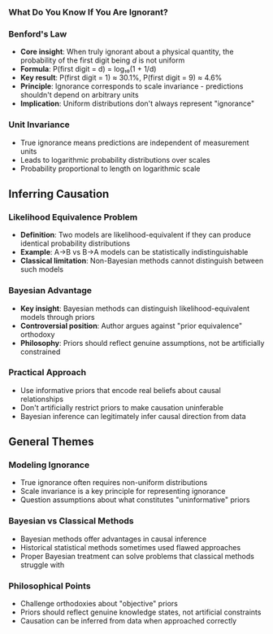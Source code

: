 ### What Do You Know If You Are Ignorant?

### Benford's Law

- **Core insight**: When truly ignorant about a physical quantity, the probability of the first digit being _d_ is not uniform
- **Formula**: P(first digit = d) = log₁₀(1 + 1/d)
- **Key result**: P(first digit = 1) ≈ 30.1%, P(first digit = 9) ≈ 4.6%
- **Principle**: Ignorance corresponds to scale invariance - predictions shouldn't depend on arbitrary units
- **Implication**: Uniform distributions don't always represent "ignorance"

### Unit Invariance

- True ignorance means predictions are independent of measurement units
- Leads to logarithmic probability distributions over scales
- Probability proportional to length on logarithmic scale

## Inferring Causation

### Likelihood Equivalence Problem

- **Definition**: Two models are likelihood-equivalent if they can produce identical probability distributions
- **Example**: A→B vs B→A models can be statistically indistinguishable
- **Classical limitation**: Non-Bayesian methods cannot distinguish between such models

### Bayesian Advantage

- **Key insight**: Bayesian methods can distinguish likelihood-equivalent models through priors
- **Controversial position**: Author argues against "prior equivalence" orthodoxy
- **Philosophy**: Priors should reflect genuine assumptions, not be artificially constrained

### Practical Approach

- Use informative priors that encode real beliefs about causal relationships
- Don't artificially restrict priors to make causation uninferable
- Bayesian inference can legitimately infer causal direction from data

## General Themes

### Modeling Ignorance

- True ignorance often requires non-uniform distributions
- Scale invariance is a key principle for representing ignorance
- Question assumptions about what constitutes "uninformative" priors

### Bayesian vs Classical Methods

- Bayesian methods offer advantages in causal inference
- Historical statistical methods sometimes used flawed approaches
- Proper Bayesian treatment can solve problems that classical methods struggle with

### Philosophical Points

- Challenge orthodoxies about "objective" priors
- Priors should reflect genuine knowledge states, not artificial constraints
- Causation can be inferred from data when approached correctly